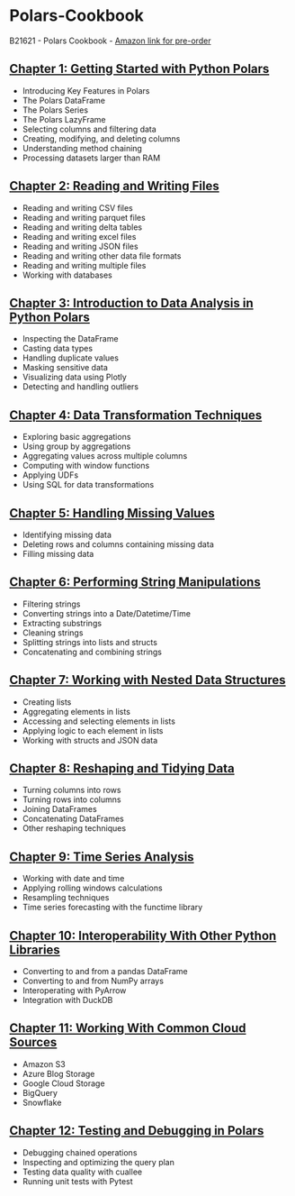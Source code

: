 # Polars-Cookbook
B21621 - Polars Cookbook - [Amazon link for pre-order](https://www.amazon.com/Polars-Cookbook-practical-transform-manipulate/dp/1805121154/)

## [Chapter 1: Getting Started with Python Polars](https://github.com/PacktPublishing/Polars-Cookbook/blob/main/Chapter01/ch01.ipynb)
- Introducing Key Features in Polars 
- The Polars DataFrame 
- The Polars Series 
- The Polars LazyFrame 
- Selecting columns and filtering data 
- Creating, modifying, and deleting columns 
- Understanding method chaining 
- Processing datasets larger than RAM 

## [Chapter 2: Reading and Writing Files](https://github.com/PacktPublishing/Polars-Cookbook/blob/main/Chapter02/ch02.ipynb)
- Reading and writing CSV files 
- Reading and writing parquet files 
- Reading and writing delta tables 
- Reading and writing excel files 
- Reading and writing JSON files 
- Reading and writing other data file formats 
- Reading and writing multiple files 
- Working with databases 

## [Chapter 3: Introduction to Data Analysis in Python Polars](https://github.com/PacktPublishing/Polars-Cookbook/blob/main/Chapter03/ch03.ipynb)
- Inspecting the DataFrame 
- Casting data types 
- Handling duplicate values 
- Masking sensitive data 
- Visualizing data using Plotly 
- Detecting and handling outliers 

## [Chapter 4: Data Transformation Techniques](https://github.com/PacktPublishing/Polars-Cookbook/blob/main/Chapter04/ch04.ipynb)
- Exploring basic aggregations
- Using group by aggregations
- Aggregating values across multiple columns
- Computing with window functions
- Applying UDFs
- Using SQL for data transformations 

## [Chapter 5: Handling Missing Values](https://github.com/PacktPublishing/Polars-Cookbook/blob/main/Chapter05/ch05.ipynb)
- Identifying missing data 
- Deleting rows and columns containing missing data 
- Filling missing data 

## [Chapter 6: Performing String Manipulations](https://github.com/PacktPublishing/Polars-Cookbook/blob/main/Chapter06/ch06.ipynb)
- Filtering strings 
- Converting strings into a Date/Datetime/Time 
- Extracting substrings 
- Cleaning strings 
- Splitting strings into lists and structs 
- Concatenating and combining strings 

## [Chapter 7: Working with Nested Data Structures](https://github.com/PacktPublishing/Polars-Cookbook/blob/main/Chapter07/ch07.ipynb)
- Creating lists 
- Aggregating elements in lists 
- Accessing and selecting elements in lists 
- Applying logic to each element in lists 
- Working with structs and JSON data 

## [Chapter 8: Reshaping and Tidying Data](https://github.com/PacktPublishing/Polars-Cookbook/blob/main/Chapter08/ch08.ipynb)
- Turning columns into rows 
- Turning rows into columns  
- Joining DataFrames 
- Concatenating DataFrames 
- Other reshaping techniques 

## [Chapter 9: Time Series Analysis](https://github.com/PacktPublishing/Polars-Cookbook/blob/main/Chapter09/ch09.ipynb)
- Working with date and time 
- Applying rolling windows calculations 
- Resampling techniques 
- Time series forecasting with the functime library 

## [Chapter 10: Interoperability With Other Python Libraries](https://github.com/PacktPublishing/Polars-Cookbook/blob/main/Chapter10/ch10.ipynb)
- Converting to and from a pandas DataFrame 
- Converting to and from NumPy arrays
- Interoperating with PyArrow 
- Integration with DuckDB 

## [Chapter 11: Working With Common Cloud Sources](https://github.com/PacktPublishing/Polars-Cookbook/blob/main/Chapter11/ch11.ipynb)
- Amazon S3 
- Azure Blog Storage 
- Google Cloud Storage 
- BigQuery 
- Snowflake 

## [Chapter 12: Testing and Debugging in Polars](https://github.com/PacktPublishing/Polars-Cookbook/blob/main/Chapter12/ch12.ipynb)
- Debugging chained operations 
- Inspecting and optimizing the query plan 
- Testing data quality with cuallee 
- Running unit tests with Pytest 
